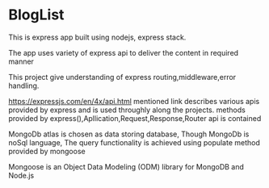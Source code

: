# BlogList

This is express app built using nodejs, express stack.

The app uses variety of express api to deliver the content in required manner

This project give understanding of express routing,middleware,error handling. 

https://expressjs.com/en/4x/api.html
  mentioned link describes various apis provided by express and is used throughly along the projects. methods provided by express(),Apllication,Request,Response,Router api is contained

MongoDb atlas is chosen as data storing database, Though MongoDb is noSql language, The query functionality is achieved using populate method provided by mongoose 

Mongoose is an Object Data Modeling (ODM) library for MongoDB and Node.js

